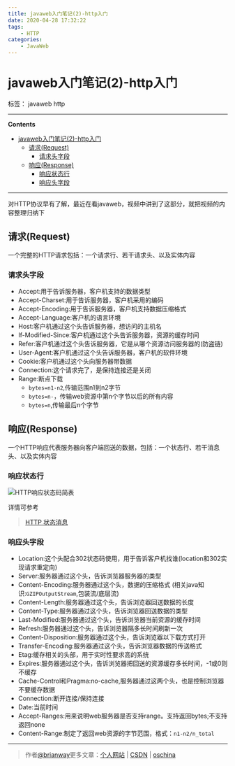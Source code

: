 ```yaml
---
title: javaweb入门笔记(2)-http入门
date: 2020-04-28 17:32:22
tags: 
    - HTTP
categories:
    - JavaWeb
---
```

# javaweb入门笔记(2)-http入门

标签： javaweb http

----

**Contents**

- [javaweb入门笔记(2)-http入门](#javaweb入门笔记2-http入门)
  - [请求(Request)](#请求request)
    - [请求头字段](#请求头字段)
  - [响应(Response)](#响应response)
    - [响应状态行](#响应状态行)
    - [响应头字段](#响应头字段)



----

对HTTP协议早有了解，最近在看javaweb，视频中讲到了这部分，就把视频的内容整理归纳下



## 请求(Request)

一个完整的HTTP请求包括：一个请求行、若干请求头、以及实体内容

### 请求头字段

- Accept:用于告诉服务器，客户机支持的数据类型
- Accept-Charset:用于告诉服务器，客户机采用的编码
- Accept-Encoding:用于告诉服务器，客户机支持数据压缩格式
- Accept-Language:客户机的语言环境
- Host:客户机通过这个头告诉服务器，想访问的主机名
- If-Modified-Since:客户机通过这个头告诉服务器，资源的缓存时间
- Refer:客户机通过这个头告诉服务器，它是从哪个资源访问服务器的(防盗链)
- User-Agent:客户机通过这个头告诉服务器，客户机的软件环境
- Cookie:客户机通过这个头向服务器带数据
- Connection:这个请求完了，是保持连接还是关闭
- Range:断点下载
  - `bytes=n1-n2`,传输范围n1到n2字节
  - `bytes=n-`，传输web资源中第n个字节以后的所有内容
  - `bytes=n`,传输最后n个字节

## 响应(Response)

一个HTTP响应代表服务器向客户端回送的数据，包括：一个状态行、若干消息头、以及实体内容

### 响应状态行

![HTTP响应状态码简表](http://7xph6d.com1.z0.glb.clouddn.com/javaweb_HttpResponseStatus.png)

详情可参考

> [HTTP 状态消息](http://www.w3school.com.cn/tags/html_ref_httpmessages.asp)

### 响应头字段

- Location:这个头配合302状态码使用，用于告诉客户机找谁(location和302实现请求重定向)
- Server:服务器通过这个头，告诉浏览器服务器的类型
- Content-Encoding:服务器通过这个头，数据的压缩格式
  (相关java知识:`GZIPOutputStream`,包装流/底层流)
- Content-Length:服务器通过这个头，告诉浏览器回送数据的长度
- Content-Type:服务器通过这个头，告诉浏览器回送数据的类型
- Last-Modified:服务器通过这个头，告诉浏览器当前资源的缓存时间
- Refresh:服务器通过这个头，告诉浏览器隔多长时间刷新一次
- Content-Disposition:服务器通过这个头，告诉浏览器以下载方式打开
- Transfer-Encoding:服务器通过这个头，告诉浏览器数据的传送格式
- Etag:缓存相关的头部，用于实时性要求高的系统
- Expires:服务器通过这个头，告诉浏览器把回送的资源缓存多长时间，-1或0则不缓存
- Cache-Control和Pragma:no-cache,服务器通过这两个头，也是控制浏览器不要缓存数据
- Connection:断开连接/保持连接
- Date:当前时间
- Accept-Ranges:用来说明web服务器是否支持range。支持返回bytes;不支持返回none
- Content-Range:制定了返回web资源的字节范围，格式：`n1-n2/n_total`



-----

> 作者[@brianway](http://brianway.github.io/)更多文章：[个人网站](http://brianway.github.io/) | [CSDN](http://blog.csdn.net/h3243212/) | [oschina](http://my.oschina.net/brianway)

